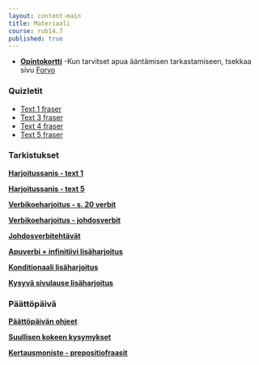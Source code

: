 ```yaml
---
layout: content-main
title: Materiaali
course: rub14.7
published: true
---
```

- **[Opintokortti](/media/rub4/Opintokortti_RUB14.pdf)**
-Kun tarvitset apua ääntämisen tarkastamiseen, tsekkaa sivu [Forvo](https://fi.forvo.com/)

### Quizletit

* [Text 1 fraser](https://quizlet.com/_btuemm?x=1qqt&i=dz01n)
* [Text 3 fraser](https://quizlet.com/_btuevi?x=1qqt&i=dz01n)
* [Text 4 fraser](https://quizlet.com/_btuf01?x=1qqt&i=dz01n)
* [Text 5 fraser](https://quizlet.com/_btuf38?x=1qqt&i=dz01n)

### Tarkistukset

**[Harjoitussanis - text 1](/media/rub4/Harjoitussanis_text1.pdf)**

**[Harjoitussanis - text 5](/media/rub4/Harjoitussanis_text5.pdf)**

**[Verbikoeharjoitus - s. 20 verbit](/media/rub4/Harjoituskoe_verbit.pdf)**

**[Verbikoeharjoitus - johdosverbit](/media/rub4/Harjoituskoe_johdosverbit.pdf)**

**[Johdosverbitehtävät](/media/rub4/Johdosverbiharjoitukset.pdf)**

**[Apuverbi + infinitiivi lisäharjoitus](/media/rub4/Apuverbit.pdf)**

**[Konditionaali lisäharjoitus](/media/rub4/Konditionaali_plussa.pdf)**

**[Kysyvä sivulause lisäharjoitus](/media/rub4/Kysyvasivulause_plussa.pdf)**

### Päättöpäivä

**[Päättöpäivän ohjeet](/media/rub4/Koeohje_lyhytjakso.pdf)**

**[Suullisen kokeen kysymykset](/media/rub4/Suullinenkoe_kysymykset.pdf)**

**[Kertausmoniste - prepositiofraasit](/media/rub4/Prepositiofraasit.pdf)**
